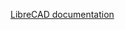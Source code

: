 

[LibreCAD documentation](https://wiki.librecad.org/index.php?title=A_short_manual_for_use_from_the_command_line#Drawing_horizontal_dimension)
